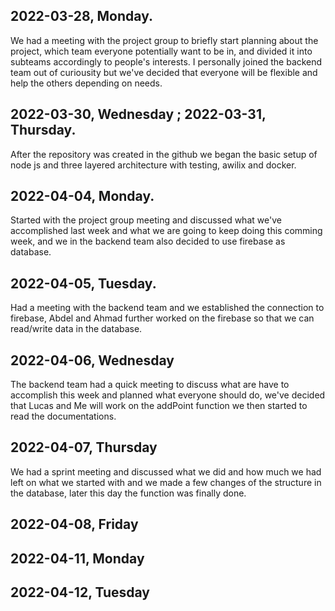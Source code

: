 ## 2022-03-28, Monday.
We had a meeting with the project group to briefly start planning about the project, which team everyone potentially want to be in, and divided it into subteams accordingly to people's interests. I personally joined the backend team out of curiousity but we've decided that everyone will be flexible and help the others depending on needs.

## 2022-03-30, Wednesday ; 2022-03-31, Thursday.

After the repository was created in the github we began the basic
setup of node js and three layered architecture with testing, awilix and docker.

## 2022-04-04, Monday. 

Started with the project group meeting and discussed what we've accomplished last week and what we are going to keep doing this comming week, and we in the backend team also decided to use firebase as database.

## 2022-04-05, Tuesday.

Had a meeting with the backend team and we established the connection to firebase, Abdel and Ahmad further worked on the firebase so that we can read/write data in the database.

## 2022-04-06, Wednesday

The backend team had a quick meeting to discuss what are have to accomplish this week and planned what everyone should do, we've decided that Lucas and Me will work on the addPoint function we then started to read the documentations.


## 2022-04-07, Thursday

We had a sprint meeting and discussed what we did and how much we had left on what we started with and we made a few changes of the structure in the database, later this day the function was finally done.

## 2022-04-08, Friday

## 2022-04-11, Monday

## 2022-04-12, Tuesday